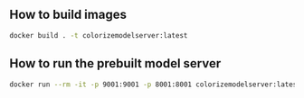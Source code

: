 ## How to build images

```sh
docker build . -t colorizemodelserver:latest
```

## How to run the prebuilt model server

```sh
docker run --rm -it -p 9001:9001 -p 8001:8001 colorizemodelserver:latest --config_path /models_config.json --port 9001 --rest_port 8001
```
